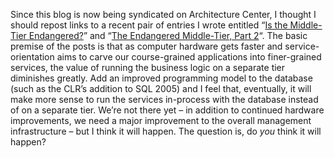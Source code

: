 Since this blog is now being syndicated on Architecture Center, I
thought I should repost links to a recent pair of entries I wrote
entitled “[Is the Middle-Tier
Endangered?](http://devhawk.net/PermaLink.aspx?guid=950774a9-b33b-4a46-bb2b-a481cf946251)”
and “[The Endangered Middle-Tier, Part
2](http://devhawk.net/PermaLink.aspx?guid=4c3d4706-8081-488c-a6e9-facd6364a058)“.
The basic premise of the posts is that as computer hardware gets faster
and service-orientation aims to carve our course-grained applications
into finer-grained services, the value of running the business logic on
a separate tier diminishes greatly. Add an improved programming model to
the database (such as the CLR’s addition to SQL 2005) and I feel that,
eventually, it will make more sense to run the services in-process with
the database instead of on a separate tier. We’re not there yet – in
addition to continued hardware improvements, we need a major improvement
to the overall management infrastructure – but I think it will happen.
The question is, do *you* think it will happen?
